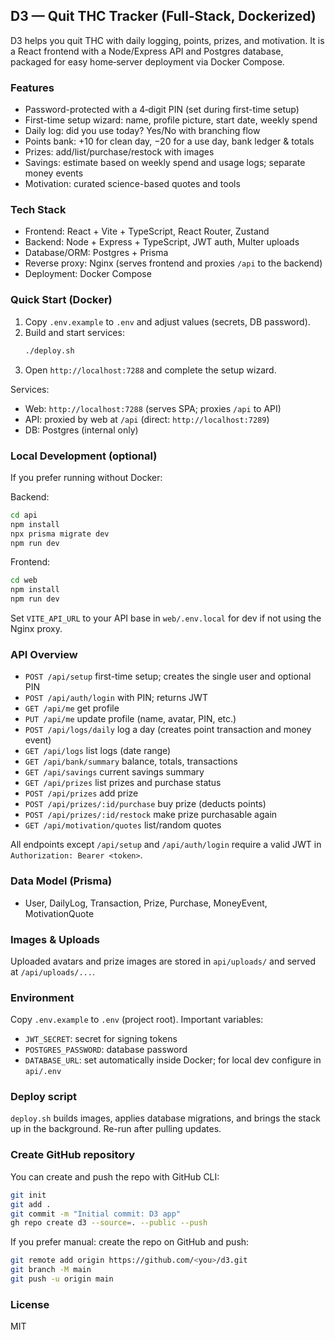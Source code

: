 ## D3 — Quit THC Tracker (Full‑Stack, Dockerized)

D3 helps you quit THC with daily logging, points, prizes, and motivation. It is a React frontend with a Node/Express API and Postgres database, packaged for easy home‑server deployment via Docker Compose.

### Features
- Password-protected with a 4‑digit PIN (set during first-time setup)
- First-time setup wizard: name, profile picture, start date, weekly spend
- Daily log: did you use today? Yes/No with branching flow
- Points bank: +10 for clean day, −20 for a use day, bank ledger & totals
- Prizes: add/list/purchase/restock with images
- Savings: estimate based on weekly spend and usage logs; separate money events
- Motivation: curated science-based quotes and tools

### Tech Stack
- Frontend: React + Vite + TypeScript, React Router, Zustand
- Backend: Node + Express + TypeScript, JWT auth, Multer uploads
- Database/ORM: Postgres + Prisma
- Reverse proxy: Nginx (serves frontend and proxies `/api` to the backend)
- Deployment: Docker Compose

### Quick Start (Docker)
1. Copy `.env.example` to `.env` and adjust values (secrets, DB password).
2. Build and start services:
   ```bash
   ./deploy.sh
   ```
3. Open `http://localhost:7288` and complete the setup wizard.

Services:
- Web: `http://localhost:7288` (serves SPA; proxies `/api` to API)
- API: proxied by web at `/api` (direct: `http://localhost:7289`)
- DB: Postgres (internal only)

### Local Development (optional)
If you prefer running without Docker:

Backend:
```bash
cd api
npm install
npx prisma migrate dev
npm run dev
```

Frontend:
```bash
cd web
npm install
npm run dev
```

Set `VITE_API_URL` to your API base in `web/.env.local` for dev if not using the Nginx proxy.

### API Overview
- `POST /api/setup` first-time setup; creates the single user and optional PIN
- `POST /api/auth/login` with PIN; returns JWT
- `GET /api/me` get profile
- `PUT /api/me` update profile (name, avatar, PIN, etc.)
- `POST /api/logs/daily` log a day (creates point transaction and money event)
- `GET /api/logs` list logs (date range)
- `GET /api/bank/summary` balance, totals, transactions
- `GET /api/savings` current savings summary
- `GET /api/prizes` list prizes and purchase status
- `POST /api/prizes` add prize
- `POST /api/prizes/:id/purchase` buy prize (deducts points)
- `POST /api/prizes/:id/restock` make prize purchasable again
- `GET /api/motivation/quotes` list/random quotes

All endpoints except `/api/setup` and `/api/auth/login` require a valid JWT in `Authorization: Bearer <token>`.

### Data Model (Prisma)
- User, DailyLog, Transaction, Prize, Purchase, MoneyEvent, MotivationQuote

### Images & Uploads
Uploaded avatars and prize images are stored in `api/uploads/` and served at `/api/uploads/...`.

### Environment
Copy `.env.example` to `.env` (project root). Important variables:
- `JWT_SECRET`: secret for signing tokens
- `POSTGRES_PASSWORD`: database password
- `DATABASE_URL`: set automatically inside Docker; for local dev configure in `api/.env`

### Deploy script
`deploy.sh` builds images, applies database migrations, and brings the stack up in the background. Re-run after pulling updates.

### Create GitHub repository
You can create and push the repo with GitHub CLI:
```bash
git init
git add .
git commit -m "Initial commit: D3 app"
gh repo create d3 --source=. --public --push
```

If you prefer manual: create the repo on GitHub and push:
```bash
git remote add origin https://github.com/<you>/d3.git
git branch -M main
git push -u origin main
```

### License
MIT


